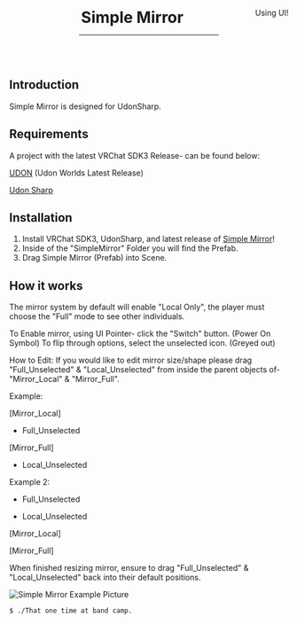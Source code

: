<div align="center">
    <div class="header">
        <p>
            <h1 style="display:inline;text-size:24px;"> Simple Mirror</h2>
            <span style="float:right">Using UI!</span>
        </p>
    </div>
    <!-- build status badges here thanks -->
    <hr style="width:50%" />
    <br />
    <br />
</div>

## Introduction

Simple Mirror is designed for UdonSharp.

## Requirements
A project with the latest VRChat SDK3 Release- can be found below:

[UDON](https://vrchat.com/home/download) (Udon Worlds Latest Release)

[Udon Sharp](https://github.com/vrchat-community/UdonSharp/releases/tag/v0.20.3)

## Installation

1. Install VRChat SDK3, UdonSharp, and latest release of [Simple Mirror](https://github.com/itsKatVR/vrc-simple-mirror/releases/latest)!
2. Inside of the "SimpleMirror" Folder you will find the Prefab.
3. Drag Simple Mirror (Prefab) into Scene.

## How it works
The mirror system by default will enable "Local Only", the player must choose the "Full" mode to see other individuals.

To Enable mirror, using UI Pointer- click the "Switch" button. (Power On Symbol)
To flip through options, select the unselected icon. (Greyed out)


How to Edit:
If you would like to edit mirror size/shape please drag "Full_Unselected" & "Local_Unselected" from inside the parent objects of-
"Mirror_Local" & "Mirror_Full".

Example:

[Mirror_Local]
- Full_Unselected

[Mirror_Full]
- Local_Unselected

Example 2:
- Full_Unselected

- Local_Unselected

[Mirror_Local]

[Mirror_Full]

When finished resizing mirror, ensure to drag "Full_Unselected" & "Local_Unselected" back into their default positions.

![Simple Mirror Example Picture](https://user-images.githubusercontent.com/77287432/188236683-6a6974d7-7bee-4fb8-8380-8702f2e2d25f.PNG)

```
$ ./That one time at band camp.
```
